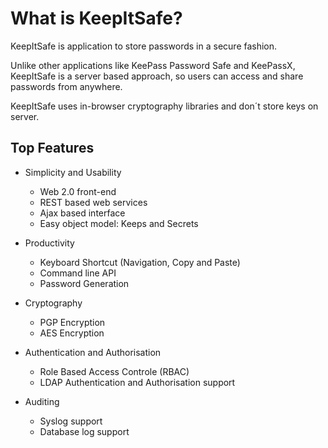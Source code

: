 What is KeepItSafe?
===================

KeepItSafe is application to store passwords in a secure fashion.

Unlike other applications like KeePass Password Safe and KeePassX, KeepItSafe is a server based approach, so users can access and share passwords from anywhere. 

KeepItSafe uses in-browser cryptography libraries and don´t store keys on server.

Top Features
------------

* Simplicity and Usability
  * Web 2.0 front-end
  * REST based web services
  * Ajax based interface 
  * Easy object model: Keeps and Secrets

* Productivity
  * Keyboard Shortcut (Navigation, Copy and Paste)
  * Command line API
  * Password Generation

* Cryptography
  * PGP Encryption
  * AES Encryption

* Authentication and Authorisation
  * Role Based Access Controle (RBAC)
  * LDAP Authentication and Authorisation support

* Auditing
  * Syslog support
  * Database log support
